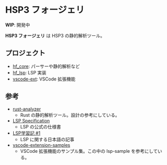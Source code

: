# HSP3 フォージェリ

**WIP**: 開発中

**HSP3 フォージェリ** は HSP3 の静的解析ツール。

## プロジェクト

- [hf_core](./hf_core): パーサーや静的解析など
- [hf_lsp](./hf_lsp): LSP 実装
- [vscode-ext](./vscode-ext): VSCode 拡張機能

## 参考

- [rust-analyzer](https://github.com/rust-analyzer/rust-analyzer)
    - Rust の静的解析ツール。設計の参考にしている。
- [LSP Specification](https://microsoft.github.io/language-server-protocol/specifications/specification-current)
    - LSP の公式の仕様書
- [LSP学習記 #1](https://qiita.com/vain0x/items/d050fe7c8b342ed2004e#%E5%85%AC%E5%BC%8F%E3%81%AE%E3%82%B5%E3%83%B3%E3%83%97%E3%83%AB)
    - LSP に関する日本語の記事
- [vscode-extension-samples](https://github.com/microsoft/vscode-extension-samples)
    - VSCode 拡張機能のサンプル集。この中の lsp-sample を参考にしている。
